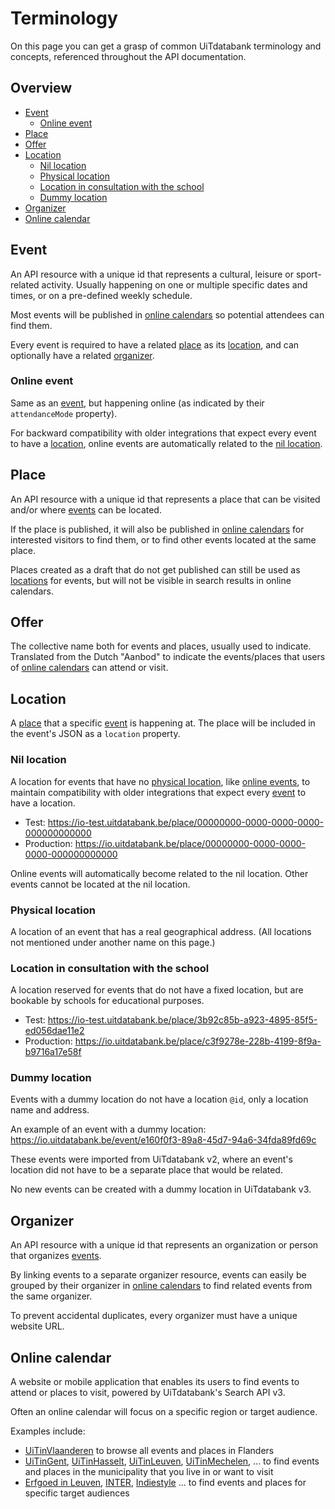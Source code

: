 # Terminology

On this page you can get a grasp of common UiTdatabank terminology and concepts, referenced throughout the API documentation.

## Overview

*   [Event](#event)
    *   [Online event](#online-event)
*   [Place](#place)
*   [Offer](#offer)
*   [Location](#location)
    *   [Nil location](#nil-location)
    *   [Physical location](#physical-location)
    *   [Location in consultation with the school](#location-in-consultation-with-the-school)
    *   [Dummy location](#dummy-location)
*   [Organizer](#organizer)
*   [Online calendar](#online-calendar)

## Event

An API resource with a unique id that represents a cultural, leisure or sport-related activity. Usually happening on one or multiple specific dates and times, or on a pre-defined weekly schedule.

Most events will be published in [online calendars](#online-calendar) so potential attendees can find them.

Every event is required to have a related [place](#place) as its [location](#location), and can optionally have a related [organizer](#organizer).

### Online event

Same as an [event](#event), but happening online (as indicated by their `attendanceMode` property).

For backward compatibility with older integrations that expect every event to have a [location](#location), online events are automatically related to the [nil location](#nil-location).

## Place

An API resource with a unique id that represents a place that can be visited and/or where [events](#event) can be located.

If the place is published, it will also be published in [online calendars](#online-calendar) for interested visitors to find them, or to find other events located at the same place.

Places created as a draft that do not get published can still be used as [locations](#location) for events, but will not be visible in search results in online calendars.

## Offer

The collective name both for events and places, usually used to indicate. Translated from the Dutch "Aanbod" to indicate the events/places that users of [online calendars](#online-calendar) can attend or visit.

## Location

A [place](#place) that a specific [event](#event) is happening at. The place will be included in the event's JSON as a `location` property.

### Nil location

A location for events that have no [physical location](#physical-location), like [online events](#online-event), to maintain compatibility with older integrations that expect every [event](#event) to have a location.

*   Test: https://io-test.uitdatabank.be/place/00000000-0000-0000-0000-000000000000 
*   Production: https://io.uitdatabank.be/place/00000000-0000-0000-0000-000000000000

Online events will automatically become related to the nil location. Other events cannot be located at the nil location.

### Physical location

A location of an event that has a real geographical address. (All locations not mentioned under another name on this page.)

### Location in consultation with the school

A location reserved for events that do not have a fixed location, but are bookable by schools for educational purposes.

*   Test: https://io-test.uitdatabank.be/place/3b92c85b-a923-4895-85f5-ed056dae11e2
*   Production: https://io.uitdatabank.be/place/c3f9278e-228b-4199-8f9a-b9716a17e58f

### Dummy location

Events with a dummy location do not have a location `@id`, only a location name and address.

An example of an event with a dummy location: https://io.uitdatabank.be/event/e160f0f3-89a8-45d7-94a6-34fda89fd69c

These events were imported from UiTdatabank v2, where an event's location did not have to be a separate place that would be related.

No new events can be created with a dummy location in UiTdatabank v3.

## Organizer

An API resource with a unique id that represents an organization or person that organizes [events](#event).

By linking events to a separate organizer resource, events can easily be grouped by their organizer in [online calendars](#online-calendar) to find related events from the same organizer.

To prevent accidental duplicates, every organizer must have a unique website URL.

## Online calendar

A website or mobile application that enables its users to find events to attend or places to visit, powered by UiTdatabank's Search API v3.

Often an online calendar will focus on a specific region or target audience.

Examples include:

*   [UiTinVlaanderen](https://www.uitinvlaanderen.be) to browse all events and places in Flanders
*   [UiTinGent](https://www.uitingent.be), [UiTinHasselt](https://www.uitinhasselt.be), [UiTinLeuven](https://www.uitinleuven.be), [UiTinMechelen](https://www.uitinmechelen.be), ... to find events and places in the municipality that you live in or want to visit
*   [Erfgoed in Leuven](https://www.erfgoedcelleuven.be/nl/agenda), [INTER](https://inter.vlaanderen/alle-evenementen), [Indiestyle](https://www.indiestyle.be/agenda) ... to find events and places for specific target audiences

